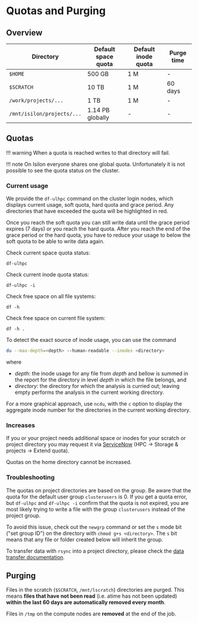 # Quotas and Purging

## Overview

| Directory    | Default space quota | Default inode quota | Purge time |
| ---------------------- | ------------------- | ------------------- | ---------- |
| `$HOME`                | 500 GB              | 1 M                 | -          |
| `$SCRATCH`             | 10 TB               | 1 M                 | 60 days    |
| `/work/projects/...`   | 1 TB                | 1 M                 | -          |
| `/mnt/isilon/projects/...` | 1.14 PB globally | -                   | -          |

## Quotas

!!! warning
	When a quota is reached writes to that directory will fail.

!!! note
	On Isilon everyone shares one global quota. Unfortunately it is not possible to see the quota status on the cluster.

### Current usage

We provide the `df-ulhpc` command on the cluster login nodes, which displays current usage, soft quota, hard quota and grace period. Any directories that have exceeded the quota will be highlighted in red.

Once you reach the soft quota you can still write data until the grace period expires (7 days) or you reach the hard quota. After you reach the end of the grace period or the hard quota, you have to reduce your usage to below the soft quota to be able to write data again.

Check current space quota status:

```
df-ulhpc
```

Check current inode quota status:

```
df-ulhpc -i
```

Check free space on all file systems:

```
df -h
```

Check free space on current file system:

```
df -h .
```

To detect the exact source of inode usage, you can use the command
```bash
du --max-depth=<depth> --human-readable --inodes <directory>
```
where

- _depth_: the inode usage for any file from _depth_ and bellow is summed in the report for the directory in level _depth_ in which the file belongs, and
- _directory_: the directory for which the analysis is curried out; leaving empty performs the analysis in the current working directory.

For a more graphical approach, use `ncdu`, with the `c` option to display the aggregate inode number for the directories in the current working directory.

### Increases

If you or your project needs additional space or inodes for your scratch or project directory you may request it via [ServiceNow](https://hpc.uni.lu/support/) (HPC &rarr; Storage & projects &rarr; Extend quota).

Quotas on the home directory cannot be increased.

### Troubleshooting

The quotas on project directories are based on the group. Be aware that the quota for the default user group `clusterusers` is 0. If you get a quota error, but `df-ulhpc` and `df-ulhpc -i` confirm that the quota is not expired, you are most likely trying to write a file with the group `clusterusers` instead of the project group.

To avoid this issue, check out the `newgrp` command or set the `s` mode bit ("set group ID") on the directory with `chmod g+s <directory>`. The `s` bit means that any file or folder created below will inherit the group.

To transfer data with `rsync` into a project directory, please check the [data transfer documentation](/data/transfer/#transfer-from-your-local-machine-to-a-project-directory-on-the-remote-cluster).

## Purging
Files in the scratch (`$SCRATCH`, `/mnt/lscratch`) directories are purged. This means **files that have not been read** (i.e. atime has not been updated) **within the last 60 days are automatically removed every month**.

Files in `/tmp` on the compute nodes are **removed** at the end of the job.
